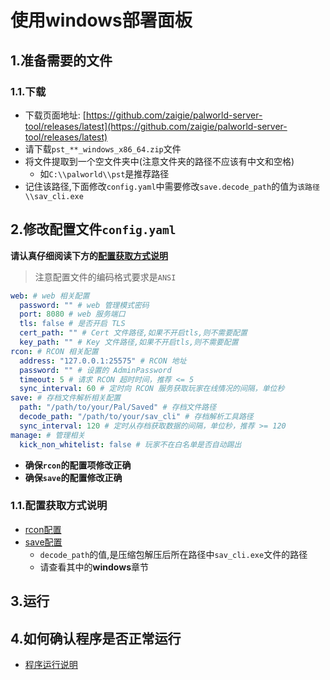 # 使用windows部署面板
## 1.准备需要的文件
### 1.1.下载
- 下载页面地址: [https://github.com/zaigie/palworld-server-tool/releases/latest](https://github.com/zaigie/palworld-server-tool/releases/latest)
- 请下载`pst_**_windows_x86_64.zip`文件
- 将文件提取到一个空文件夹中(注意文件夹的路径不应该有中文和空格)
  - 如`C:\\palworld\\pst`是推荐路径
- 记住该路径,下面修改`config.yaml`中需要修改`save.decode_path`的值为`该路径\\sav_cli.exe`

## 2.修改配置文件`config.yaml`
**请认真仔细阅读下方的[配置获取方式说明](#配置获取方式说明)**
> 注意配置文件的编码格式要求是`ANSI`

```yaml
web: # web 相关配置
  password: "" # web 管理模式密码
  port: 8080 # web 服务端口
  tls: false # 是否开启 TLS
  cert_path: "" # Cert 文件路径,如果不开启tls,则不需要配置
  key_path: "" # Key 文件路径,如果不开启tls,则不需要配置
rcon: # RCON 相关配置
  address: "127.0.0.1:25575" # RCON 地址
  password: "" # 设置的 AdminPassword
  timeout: 5 # 请求 RCON 超时时间，推荐 <= 5
  sync_interval: 60 # 定时向 RCON 服务获取玩家在线情况的间隔，单位秒
save: # 存档文件解析相关配置
  path: "/path/to/your/Pal/Saved" # 存档文件路径
  decode_path: "/path/to/your/sav_cli" # 存档解析工具路径
  sync_interval: 120 # 定时从存档获取数据的间隔，单位秒，推荐 >= 120
manage: # 管理相关
  kick_non_whitelist: false # 玩家不在白名单是否自动踢出
```
- **确保`rcon`的配置项修改正确**
- **确保`save`的配置修改正确**

### 1.1.配置获取方式说明
- [rcon配置](../qa/rcon.md)
- [save配置](../qa/save.md)
  - `decode_path`的值,是压缩包解压后所在路径中`sav_cli.exe`文件的路径
  - 请查看其中的**windows**章节
## 3.运行

## 4.如何确认程序是否正常运行
- [程序运行说明](../qa/pts.md)
